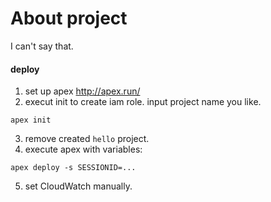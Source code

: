 # About project

I can't say that.

#### deploy

1. set up apex http://apex.run/
2. execut init to create iam role. input project name you like.
```
apex init
```
3. remove created `hello` project.
4. execute apex with variables:
```
apex deploy -s SESSIONID=...
```
5. set CloudWatch manually.
